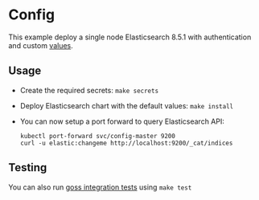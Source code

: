# Config

This example deploy a single node Elasticsearch 8.5.1 with authentication and
custom [values][].


## Usage

* Create the required secrets: `make secrets`

* Deploy Elasticsearch chart with the default values: `make install`

* You can now setup a port forward to query Elasticsearch API:

  ```
  kubectl port-forward svc/config-master 9200
  curl -u elastic:changeme http://localhost:9200/_cat/indices
  ```


## Testing

You can also run [goss integration tests][] using `make test`


[goss integration tests]: https://github.com/elastic/helm-charts/tree/main/elasticsearch/examples/config/test/goss.yaml
[values]: https://github.com/elastic/helm-charts/tree/main/elasticsearch/examples/config/values.yaml
